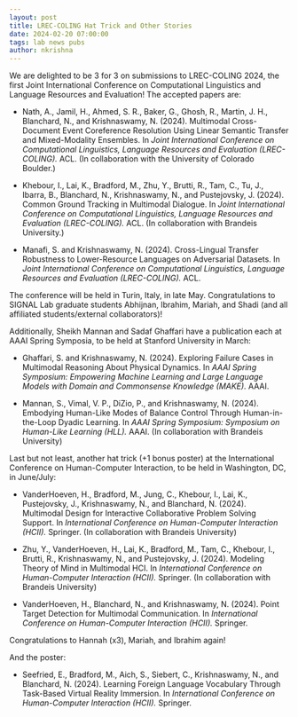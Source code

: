 ```yaml
---
layout: post
title: LREC-COLING Hat Trick and Other Stories
date: 2024-02-20 07:00:00
tags: lab news pubs
author: nkrishna
---
```


We are delighted to be 3 for 3 on submissions to LREC-COLING 2024, the first Joint International Conference on Computational Linguistics and Language Resources and Evaluation! The accepted papers are:

* Nath, A., Jamil, H., Ahmed, S. R., Baker, G., Ghosh, R., Martin, J. H., Blanchard, N., and Krishnaswamy, N. (2024). Multimodal Cross-Document Event Coreference Resolution Using Linear Semantic Transfer and Mixed-Modality Ensembles. In *Joint International Conference on Computational Linguistics, Language Resources and Evaluation (LREC-COLING).* ACL.
(In collaboration with the University of Colorado Boulder.)

* Khebour, I., Lai, K., Bradford, M., Zhu, Y., Brutti, R., Tam, C., Tu, J., Ibarra, B., Blanchard, N., Krishnaswamy, N., and Pustejovsky, J. (2024). Common Ground Tracking in Multimodal Dialogue. In *Joint International Conference on Computational Linguistics, Language Resources and Evaluation (LREC-COLING).* ACL.
(In collaboration with Brandeis University.)

* Manafi, S. and Krishnaswamy, N. (2024). Cross-Lingual Transfer Robustness to Lower-Resource Languages on Adversarial Datasets. In *Joint International Conference on Computational Linguistics, Language Resources and Evaluation (LREC-COLING).* ACL.

The conference will be held in Turin, Italy, in late May. Congratulations to SIGNAL Lab graduate students Abhijnan, Ibrahim, Mariah, and Shadi (and all affiliated students/external collaborators)!

Additionally, Sheikh Mannan and Sadaf Ghaffari have a publication each at AAAI Spring Symposia, to be held at Stanford University in March:

* Ghaffari, S. and Krishnaswamy, N. (2024). Exploring Failure Cases in Multimodal Reasoning About Physical Dynamics. In *AAAI Spring Symposium: Empowering Machine Learning and Large Language Models with Domain and Commonsense Knowledge (MAKE).* AAAI.

* Mannan, S., Vimal, V. P., DiZio, P., and Krishnaswamy, N. (2024). Embodying Human-Like Modes of Balance Control Through Human-in-the-Loop Dyadic Learning. In *AAAI Spring Symposium: Symposium on Human-Like Learning (HLL).* AAAI.
(In collaboration with Brandeis University)

Last but not least, another hat trick (+1 bonus poster) at the International Conference on Human-Computer Interaction, to be held in Washington, DC, in June/July:

* VanderHoeven, H., Bradford, M., Jung, C., Khebour, I., Lai, K., Pustejovsky, J., Krishnaswamy, N., and Blanchard, N. (2024). Multimodal Design for Interactive Collaborative Problem Solving Support. In *International Conference on Human-Computer Interaction (HCII).* Springer.
(In collaboration with Brandeis University)

* Zhu, Y., VanderHoeven, H., Lai, K., Bradford, M., Tam, C., Khebour, I., Brutti, R., Krishnaswamy, N., and Pustejovsky, J. (2024). Modeling Theory of Mind in Multimodal HCI. In *International Conference on Human-Computer Interaction (HCII).* Springer.
(In collaboration with Brandeis University)

* VanderHoeven, H., Blanchard, N., and Krishnaswamy, N. (2024). Point Target Detection for Multimodal Communication. In *International Conference on Human-Computer Interaction (HCII).* Springer.

Congratulations to Hannah (x3), Mariah, and Ibrahim again!

And the poster: 
* Seefried, E., Bradford, M., Aich, S., Siebert, C., Krishnaswamy, N., and Blanchard, N. (2024). Learning Foreign Language Vocabulary Through Task-Based Virtual Reality Immersion. In *International Conference on Human-Computer Interaction (HCII).* Springer.
